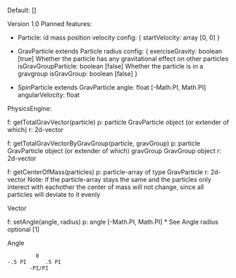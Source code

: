 Default: []


Version 1.0
Planned features:










- Particle: 
	id
	mass
	position
	velocity
	config: {
		startVelocity: array [0, 0]
	}


- GravParticle extends Particle
	radius
	config: {
		exerciseGravity: boolean [true]			Whether the particle has any gravitational effect on other particles
		isGravGroupParticle: boolean [false]	Whether the particle is in a gravgroup
		isGravGroup: boolean [false]
	}



- SpinParticle extends GravParticle
	angle: 					float [-Math.PI, Math.PI]
	angularVelocity: 		float











PhysicsEngine:

f: 	getTotalGravVector(particle)
p:	particle 		GravParticle object (or extender of which)
r:	2d-vector


f: 	getTotalGravVectorByGravGroup(particle, gravGroup)
p:	particle 		GravParticle object (or extender of which)
	gravGroup 		GravGroup object
r:	2d-vector


f: 	getCenterOfMass(particles)
p:  particle-array of type GravParticle
r: 	2d-vector
Note: if the particle-array stays the same and the particles only interect with eachother the center of mass will not change, since all particles will deviate to it evenly









Vector

f: 	setAngle(angle, radius)
p: 	angle [-Math.PI, Math.PI]		* See Angle
	radius optional [1]






Angle

		
	
			 0
	-.5 PI		.5 PI
	  	   -PI/PI

